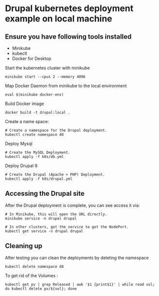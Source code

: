 # Drupal kubernetes deployment example on local machine

## Ensure you have following tools installed
- Minikube 
- kubectl
- Docker for Desktop

Start the kubernetes cluster with minikube
```
minikube start --cpus 2 --memory 4096
```
Map  Docker Daemon from minikube to the local environment
```
eval $(minikube docker-env)
```
Build Docker image
```
docker build -t drupal:local .
```
Create a name space:
```
# Create a namespace for the Drupal deployment.
kubectl create namespace d8
```
Deploy Mysql 
```
# Create the MySQL Deployment.
kubectl apply -f k8s/db.yml
```
Deploy Drupal 9
```
# Create the Drupal (Apache + PHP) Deployment.
kubectl apply -f k8s/drupal.yml
```
## Accessing the Drupal site

After the Drupal deployment is complete, you can see access it via:

```
# In Minikube, this will open the URL directly.
minikube service -n drupal drupal

# In other clusters, get the service to get the NodePort.
kubectl get service -n drupal drupal
```

## Cleaning up

After testing you can clean the deployments by deleting the namespace

```
kubectl delete namespace d8
```

To get rid of the Volumes :

```
kubectl get pv | grep Released | awk '$1 {print$1}' | while read vol; do kubectl delete pv/${vol}; done
```
